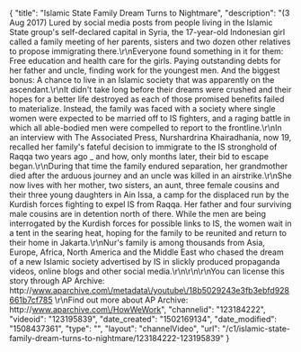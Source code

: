 {
    "title": "Islamic State Family Dream Turns to Nightmare",
    "description": "(3 Aug 2017) Lured by social media posts from people living in the Islamic State group's self-declared capital in Syria, the 17-year-old Indonesian girl called a family meeting of her parents, sisters and two dozen other relatives to propose immigrating there.\r\nEveryone found something in it for them: Free education and health care for the girls. Paying outstanding debts for her father and uncle, finding work for the youngest men. And the biggest bonus: A chance to live in an Islamic society that was apparently on the ascendant.\r\nIt didn't take long before their dreams were crushed and their hopes for a better life destroyed as each of those promised benefits failed to materialize. Instead, the family was faced with a society where single women were expected to be married off to IS fighters, and a raging battle in which all able-bodied men were compelled to report to the frontline.\r\nIn an interview with The Associated Press, Nurshardrina Khairadhania, now 19, recalled her family's fateful decision to immigrate to the IS stronghold of Raqqa two years ago _ and how, only months later, their bid to escape began.\r\nDuring that time the family endured separation, her grandmother died after the arduous journey and an uncle was killed in an airstrike.\r\nShe now lives with her mother, two sisters, an aunt, three female cousins and their three young daughters in Ain Issa, a camp for the displaced run by the Kurdish forces fighting to expel IS from Raqqa. Her father and four surviving male cousins are in detention north of there. While the men are being interrogated by the Kurdish forces for possible links to IS, the women wait in a tent in the searing heat, hoping for the family to be reunited and return to their home in Jakarta.\r\nNur's family is among thousands from Asia, Europe, Africa, North America and the Middle East who chased the dream of a new Islamic society advertised by IS in slickly produced propaganda videos, online blogs and other social media.\r\n\r\n\r\nYou can license this story through AP Archive: http:\/\/www.aparchive.com\/metadata\/youtube\/18b5029243e3fb3ebfd928661b7cf785 \r\nFind out more about AP Archive: http:\/\/www.aparchive.com\/HowWeWork",
    "channelid": "123184222",
    "videoid": "123195839",
    "date_created": "1502169134",
    "date_modified": "1508437361",
    "type": "",
    "layout": "channelVideo",
    "url": "\/c1\/islamic-state-family-dream-turns-to-nightmare\/123184222-123195839"
}